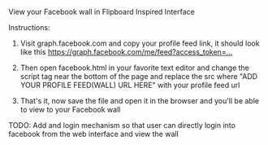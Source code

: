 View your Facebook wall in Flipboard Inspired Interface 

Instructions:
1. Visit graph.facebook.com and copy your profile feed link, it should look like this https://graph.facebook.com/me/feed?access_token=…

2. Then open facebook.html in your favorite text editor and change the script tag near the bottom of the page and replace the src where "ADD YOUR PROFILE FEED(WALL) URL HERE" with your profile feed url

3. That's it, now save the file and open it in the browser and you'll be able to view to your Facebook wall

TODO: Add and login mechanism so that user can directly login into facebook from the web interface and view the wall
